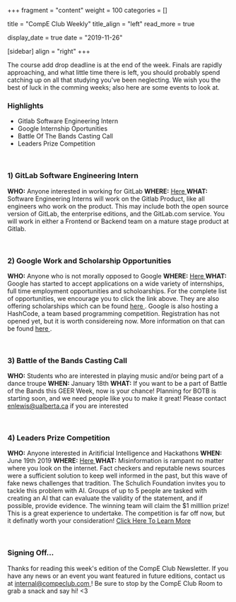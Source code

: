 +++
fragment = "content"
weight = 100
categories = []

title = "CompE Club Weekly"
title_align = "left"
read_more = true

display_date = true
date = "2019-11-26" 

[sidebar]
  align = "right"
+++

The course add drop deadline is at the end of the week. Finals are rapidly approaching, and what little time there is left, you should probably spend catching up on all that studying you've been neglecting. We wish you the best of luck in the comming weeks; also here are some events to look at.
</br>

### Highlights

*  Gitlab Software Engineering Intern
*  Google Internship Oportunities
*  Battle Of The Bands Casting Call
*  Leaders Prize Competition


</br>

### 1)  GitLab Software Engineering Intern


**WHO:** Anyone interested in working for GitLab
**WHERE:** [Here ](https://about.gitlab.com/jobs/apply/software-engineering-intern-4517303002/)
**WHAT:** Software Engineering Interns will work on the Gitlab Product, like all engineers who work on the product. This may include both the open source version of GitLab, the enterprise editions, and the GitLab.com service. You will work in either a Frontend or Backend team on a mature stage product at Gitlab.



</br>

### 2)  Google Work and Scholarship Opportunities


**WHO:** Anyone who is not morally opposed to Google
**WHERE:** [Here ](https://careers.google.com/students/?utm_medium=jobposting&utm_source=email&utm_campaign=googlestudents-newsletter&src=Online/TOPs/NA%20Tech%20University%20Email)
**WHAT:** Google has started to accept applications on a wide variety of internships, full time employment opportunities and scholoarships. For the complete list of opportunities, we encourage you to click the link above. They are also offering scholarships which can be found [here ](http://g.co/scholarships) . Google is also hosting a HashCode, a team based programming competition. Registration has not opened yet, but it is worth considereing now. More information on that can be found [here ](https://codingcompetitions.withgoogle.com/hashcode/) .



</br>

### 3)  Battle of the Bands Casting Call


**WHO:** Students who are interested in playing music and/or being part of a dance troupe
**WHEN:**  January 18th
**WHAT:** If you want to be a part of Battle of the Bands this GEER Week, now is your chance! Planning for BOTB is starting soon, and we need people like you to make it great! Please contact [enlewis@ualberta.ca](mailto:enlewis@ualberta.ca?subject=Battle%20of%20The%20Bands)  if you are interested



</br>

### 4)  Leaders Prize Competition


**WHO:** Anyone interested in Aritificial Intelligence and Hackathons
**WHEN:**  June 19th 2019
**WHERE:** [Here ](https://leadersprize.truenorthwaterloo.com/en/)
**WHAT:** Misinformation is rampant no matter where you look on the internet. Fact checkers and reputable news sources were a sufficient solution to keep well informed in the past, but this wave of fake news challenges that tradition. The Schulich Foundation invites you to tackle this problem with AI. Groups of up to 5 people are tasked with creating an AI that can evaluate the validity of the statement, and if possible, provide evidence. The winning team will claim the $1 milllion prize! This is a great experience to undertake. The competition is far off now, but it definatly worth your consideration!
[Click Here To Learn More ](https://leadersprize.truenorthwaterloo.com/en/)


</br>

### Signing Off...

Thanks for reading this week's edition of the CompE Club Newsletter.  If you have any news or an event you want featured in future editions, contact us at [internal@compeclub.com ](mailto:internal@compeclub.com) !  Be sure to stop by the CompE Club Room to grab a snack and say hi!  <3



</br>
